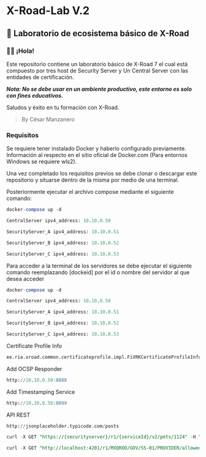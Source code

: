 # **X-Road-Lab V.2**

## :test_tube: Laboratorio de ecosistema básico de X-Road

### :raising_hand_man: ¡Hola!

Este repositorio contiene un laboratorio básico de X-Road 7 el cual está compuesto por tres host de Security Server y Un Central Server con las entidades de certificación.

***Nota: No se debe usar en un ambiente productivo, este entorno es solo con fines educativos.***

Saludos y éxito en tu formación con X-Road.
>By César Manzanero

### Requisitos

Se requiere tener instalado Docker y haberlo configurado previamente. Información al respecto en el sitio oficial de Docker.com (Para entornos Windows se requiere wls2).

Una vez completado los requisitos previos se debe clonar o descargar este repositorio y situarse dentro de la misma por medio de una terminal.

Posteriormente ejecutar el archivo compose mediante el siguiente comando:
 ```sql
docker-compose up -d

CentralServer ipv4_address: 10.10.0.50

SecurityServer_A ipv4_address: 10.10.0.51

SecurityServer_B ipv4_address: 10.10.0.52

SecurityServer_C ipv4_address: 10.10.0.53
 ```
 Para acceder a la terminal de los servidores se debe ejecutar el siguiente comando reemplazando [dockeid] por el id o nombre del servidor al que desea acceder
  ```sql
docker-compose up -d

CentralServer ipv4_address: 10.10.0.50

SecurityServer_A ipv4_address: 10.10.0.51

SecurityServer_B ipv4_address: 10.10.0.52

SecurityServer_C ipv4_address: 10.10.0.53
 ```
 Certificate Profile Info
```sql
ee.ria.xroad.common.certificateprofile.impl.FiVRKCertificateProfileInfoProvider
 ```
Add OCSP Responder 
```sql
http://10.10.0.50:8888
 ```
Add Timestamping Service 
```sql
http://10.10.0.50:8899
 ```
API REST
```sql
http://jsonplaceholder.typicode.com/posts

curl -X GET "https://{securityserver}/r1/{serviceId}/v2/pets/1124" -H "accept: application/json" -H "X-Road-Client: {client}"

curl -X GET "http://localhost:4201/r1/MXQROO/GOV/SS-01/PROVIDER/allowedMethods" -H "accept: application/json" -H "X-Road-Client: MXQROO/GOV/SS-02/CONSUMER"
 ```
